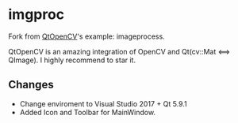# imgproc

Fork from [QtOpenCV](https://github.com/dbzhang800/QtOpenCV)'s example: imageprocess.

QtOpenCV is an amazing integration of OpenCV and Qt(cv::Mat <==> QImage). I highly recommend to star it.

## Changes

- Change enviroment to Visual Studio 2017 + Qt 5.9.1
- Added Icon and Toolbar for MainWindow.
